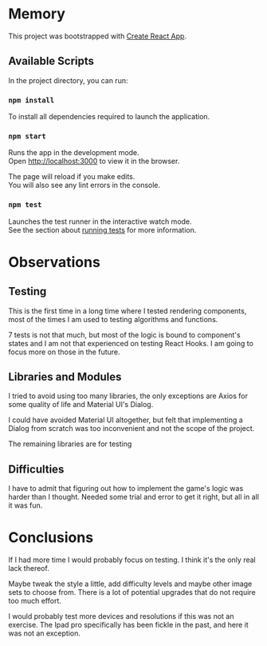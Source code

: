 # Memory
This project was bootstrapped with [Create React App](https://github.com/facebook/create-react-app).

## Available Scripts

In the project directory, you can run:

### `npm install`
To install all dependencies required to launch the application.

### `npm start`

Runs the app in the development mode.\
Open [http://localhost:3000](http://localhost:3000) to view it in the browser.

The page will reload if you make edits.\
You will also see any lint errors in the console.

### `npm test`

Launches the test runner in the interactive watch mode.\
See the section about [running tests](https://facebook.github.io/create-react-app/docs/running-tests) for more information.

# Observations
## Testing
This is the first time in a long time where I tested rendering components, most of the times I am used to testing algorithms and functions. 

7 tests is not that much, but most of the logic is bound to component's states and I am not that experienced on testing React Hooks. I am going to focus more on those in the future.  

## Libraries and Modules
I tried to avoid using too many libraries, the only exceptions are Axios for some quality of life and Material UI's Dialog.

I could have avoided Material UI altogether, but felt that implementing a Dialog from scratch was too inconvenient and not the scope of the project.
  
The remaining libraries are for testing

## Difficulties
I have to admit that figuring out how to implement the game's logic was harder than I thought. Needed some trial and error to get it right, but all in all it was fun.

# Conclusions
If I had more time I would probably focus on testing. I think it's the only real lack thereof. 

Maybe tweak the style a little, add difficulty levels and maybe other image sets to choose from. There is a lot of potential upgrades that do not require too much effort.
 
I would probably test more devices and resolutions if this was not an exercise. The Ipad pro specifically has been fickle in the past, and here it was not an exception.


